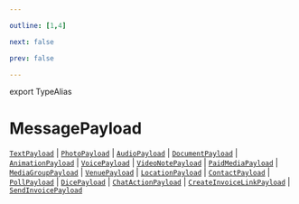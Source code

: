 ```yaml
---

outline: [1,4]

next: false

prev: false

---
```


export TypeAlias
# MessagePayload

[`TextPayload`](../interfaces/TextPayload.md) \| [`PhotoPayload`](../interfaces/PhotoPayload.md) \| [`AudioPayload`](../interfaces/AudioPayload.md) \| [`DocumentPayload`](../interfaces/DocumentPayload.md) \| [`AnimationPayload`](../interfaces/AnimationPayload.md) \| [`VoicePayload`](../interfaces/VoicePayload.md) \| [`VideoNotePayload`](../interfaces/VideoNotePayload.md) \| [`PaidMediaPayload`](../interfaces/PaidMediaPayload.md) \| [`MediaGroupPayload`](../interfaces/MediaGroupPayload.md) \| [`VenuePayload`](../interfaces/VenuePayload.md) \| [`LocationPayload`](../interfaces/LocationPayload.md) \| [`ContactPayload`](../interfaces/ContactPayload.md) \| [`PollPayload`](../interfaces/PollPayload.md) \| [`DicePayload`](../interfaces/DicePayload.md) \| [`ChatActionPayload`](../interfaces/ChatActionPayload.md) \| [`CreateInvoiceLinkPayload`](../interfaces/CreateInvoiceLinkPayload.md) \| [`SendInvoicePayload`](../interfaces/SendInvoicePayload.md)

